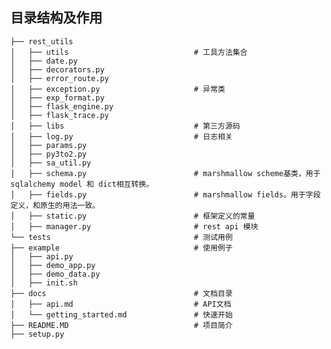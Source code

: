 ## 目录结构及作用

    ├── rest_utils
    │   ├── utils                            # 工具方法集合
    │   ├── date.py
    │   ├── decorators.py
    │   ├── error_route.py
    │   ├── exception.py                     # 异常类
    │   ├── exp_format.py
    │   ├── flask_engine.py
    │   ├── flask_trace.py
    │   ├── libs                             # 第三方源码
    │   ├── log.py                           # 日志相关
    │   ├── params.py
    │   ├── py3to2.py
    │   ├── sa_util.py
    │   ├── schema.py                        # marshmallow scheme基类，用于sqlalchemy model 和 dict相互转换。
    │   ├── fields.py                        # marshmallow fields。用于字段定义，和原生的用法一致。
    │   ├── static.py                        # 框架定义的常量
    │   ├── manager.py                       # rest api 模块
    └── tests                                # 测试用例
    ├── example                              # 使用例子
    │   ├── api.py
    │   ├── demo_app.py
    │   ├── demo_data.py
    │   ├── init.sh
    ├── docs                                 # 文档目录
    │   ├── api.md                           # API文档
    │   └── getting_started.md               # 快速开始
    ├── README.MD                            # 项目简介
    ├── setup.py

